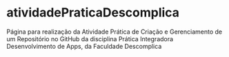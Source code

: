 # atividadePraticaDescomplica
Página para realização da Atividade Prática de Criação e Gerenciamento de um Repositório no GitHub da disciplina Prática Integradora Desenvolvimento de Apps, da Faculdade Descomplica

